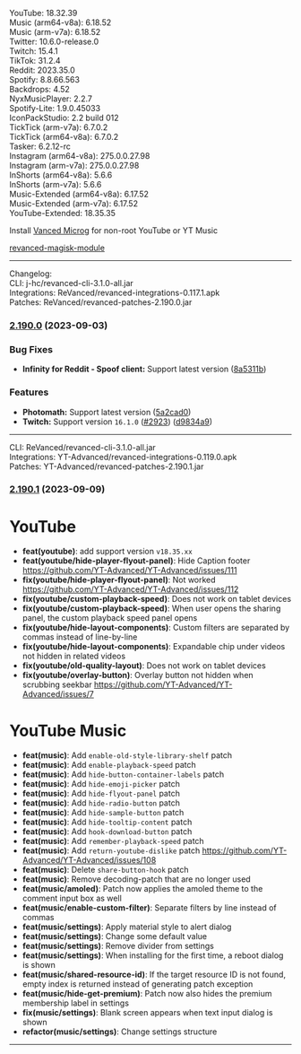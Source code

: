 YouTube: 18.32.39  
Music (arm64-v8a): 6.18.52  
Music (arm-v7a): 6.18.52  
Twitter: 10.6.0-release.0  
Twitch: 15.4.1  
TikTok: 31.2.4  
Reddit: 2023.35.0  
Spotify: 8.8.66.563  
Backdrops: 4.52  
NyxMusicPlayer: 2.2.7  
Spotify-Lite: 1.9.0.45033  
IconPackStudio: 2.2 build 012  
TickTick (arm-v7a): 6.7.0.2  
TickTick (arm64-v8a): 6.7.0.2  
Tasker: 6.2.12-rc  
Instagram (arm64-v8a): 275.0.0.27.98  
Instagram (arm-v7a): 275.0.0.27.98  
InShorts (arm64-v8a): 5.6.6  
InShorts (arm-v7a): 5.6.6  
Music-Extended (arm64-v8a): 6.17.52  
Music-Extended (arm-v7a): 6.17.52  
YouTube-Extended: 18.35.35  

Install [Vanced Microg](https://github.com/TeamVanced/VancedMicroG/releases) for non-root YouTube or YT Music  

[revanced-magisk-module](https://github.com/j-hc/revanced-magisk-module)  

---
Changelog:  
CLI: j-hc/revanced-cli-3.1.0-all.jar  
Integrations: ReVanced/revanced-integrations-0.117.1.apk  
Patches: ReVanced/revanced-patches-2.190.0.jar  

### [2.190.0](https://github.com/ReVanced/revanced-patches/compare/v2.189.0...v2.190.0) (2023-09-03)
### Bug Fixes
* **Infinity for Reddit - Spoof client:** Support latest version ([8a5311b](https://github.com/ReVanced/revanced-patches/commit/8a5311b1e645ca2aab1e416d647cf52bf0be6e7f))
### Features
* **Photomath:** Support latest version ([5a2cad0](https://github.com/ReVanced/revanced-patches/commit/5a2cad077f03880ee1417c5cfd448bbdea4c07e2))
* **Twitch:** Support version `16.1.0` ([#2923](https://github.com/ReVanced/revanced-patches/issues/2923)) ([d9834a9](https://github.com/ReVanced/revanced-patches/commit/d9834a9abb43390af4cb33f5dd5a0e2d3b7060e2))

---
CLI: ReVanced/revanced-cli-3.1.0-all.jar  
Integrations: YT-Advanced/revanced-integrations-0.119.0.apk  
Patches: YT-Advanced/revanced-patches-2.190.1.jar  

### [2.190.1](https://github.com/YT-Advanced/ReX-patches/compare/v2.190.0...v2.190.1) (2023-09-09)

# YouTube
- **feat(youtube)**: add support version `v18.35.xx`
- **feat(youtube/hide-player-flyout-panel)**: Hide Caption footer https://github.com/YT-Advanced/YT-Advanced/issues/111
- **fix(youtube/hide-player-flyout-panel)**: Not worked
 https://github.com/YT-Advanced/YT-Advanced/issues/112
- **fix(youtube/custom-playback-speed)**: Does not work on tablet devices
- **fix(youtube/custom-playback-speed)**: When user opens the sharing panel, the custom playback speed panel opens
- **fix(youtube/hide-layout-components)**: Custom filters are separated by commas instead of line-by-line
- **fix(youtube/hide-layout-components)**: Expandable chip under videos not hidden in related videos
- **fix(youtube/old-quality-layout)**: Does not work on tablet devices 
- **fix(youtube/overlay-button)**: Overlay button not hidden when scrubbing seekbar https://github.com/YT-Advanced/YT-Advanced/issues/7
# YouTube Music
- **feat(music)**: Add `enable-old-style-library-shelf` patch
- **feat(music)**: Add `enable-playback-speed` patch
- **feat(music)**: Add `hide-button-container-labels` patch
- **feat(music)**: Add `hide-emoji-picker` patch
- **feat(music)**: Add `hide-flyout-panel` patch
- **feat(music)**: Add `hide-radio-button` patch
- **feat(music)**: Add `hide-sample-button` patch
- **feat(music)**: Add `hide-tooltip-content` patch
- **feat(music)**: Add `hook-download-button` patch
- **feat(music)**: Add `remember-playback-speed` patch
- **feat(music)**: Add `return-youtube-dislike` patch https://github.com/YT-Advanced/YT-Advanced/issues/108
- **feat(music)**: Delete `share-button-hook` patch
- **feat(music)**: Remove decoding-patch that are no longer used
- **feat(music/amoled)**: Patch now applies the amoled theme to the comment input box as well
- **feat(music/enable-custom-filter)**: Separate filters by line instead of commas
- **feat(music/settings)**: Apply material style to alert dialog
- **feat(music/settings)**: Change some default value
- **feat(music/settings)**: Remove divider from settings
- **feat(music/settings)**: When installing for the first time, a reboot dialog is shown
- **feat(music/shared-resource-id)**: If the target resource ID is not found, empty index is returned instead of generating patch exception
- **feat(music/hide-get-premium)**: Patch now also hides the premium membership label in settings
- **fix(music/settings)**: Blank screen appears when text input dialog is shown
- **refactor(music/settings)**: Change settings structure
---  
